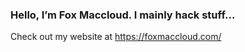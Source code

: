 ### Hello, I’m Fox Maccloud. I mainly hack stuff...

<!--[<img alt="FoxMaccloudPic" width="200" src="https://foxmaccloud.com/FoxTwitter.png" style="border-radius: 8px; float: left; margin-right:8px">](https://foxmaccloud.com/)-->

Check out my website at https://foxmaccloud.com/



<!--
**FoxMaccloud/FoxMaccloud** is a ✨ _special_ ✨ repository because its `README.md` (this file) appears on your GitHub profile.

Here are some ideas to get you started:

- 🔭 I’m currently working on ...
- 🌱 I’m currently learning ...
- 👯 I’m looking to collaborate on ...
- 🤔 I’m looking for help with ...
- 💬 Ask me about ...
- 📫 How to reach me: ...
- 😄 Pronouns: ...
- ⚡ Fun fact: ...
-->
